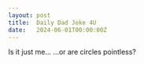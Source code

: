 ```yaml
---
layout: post
title:  Daily Dad Joke 4U
date:   2024-06-01T00:00:00Z
---
```

Is it just me... ...or are circles pointless?
